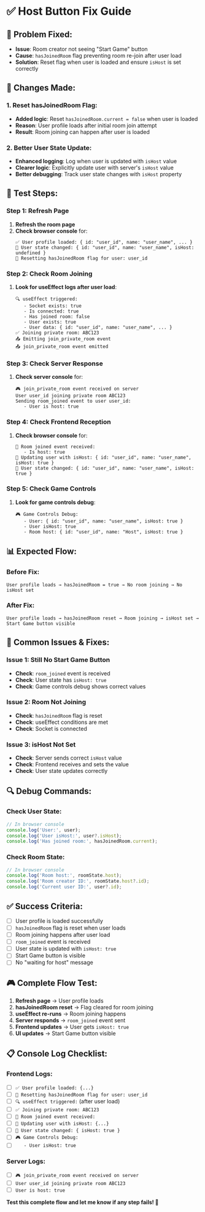 # ✅ Host Button Fix Guide

## 🎯 **Problem Fixed:**
- **Issue**: Room creator not seeing "Start Game" button
- **Cause**: `hasJoinedRoom` flag preventing room re-join after user load
- **Solution**: Reset flag when user is loaded and ensure `isHost` is set correctly

## 🔧 **Changes Made:**

### **1. Reset hasJoinedRoom Flag:**
- **Added logic**: Reset `hasJoinedRoom.current = false` when user is loaded
- **Reason**: User profile loads after initial room join attempt
- **Result**: Room joining can happen after user is loaded

### **2. Better User State Update:**
- **Enhanced logging**: Log when user is updated with `isHost` value
- **Clearer logic**: Explicitly update user with server's `isHost` value
- **Better debugging**: Track user state changes with `isHost` property

## 🧪 **Test Steps:**

### **Step 1: Refresh Page**
1. **Refresh the room page**
2. **Check browser console** for:
   ```
   ✅ User profile loaded: { id: "user_id", name: "user_name", ... }
   👤 User state changed: { id: "user_id", name: "user_name", isHost: undefined }
   🔄 Resetting hasJoinedRoom flag for user: user_id
   ```

### **Step 2: Check Room Joining**
1. **Look for useEffect logs after user load**:
   ```
   🔍 useEffect triggered:
      - Socket exists: true
      - Is connected: true
      - Has joined room: false
      - User exists: true
      - User data: { id: "user_id", name: "user_name", ... }
   ✅ Joining private room: ABC123
   📤 Emitting join_private_room event
   📤 join_private_room event emitted
   ```

### **Step 3: Check Server Response**
1. **Check server console** for:
   ```
   🎮 join_private_room event received on server
   User user_id joining private room ABC123
   Sending room_joined event to user user_id:
      - User is host: true
   ```

### **Step 4: Check Frontend Reception**
1. **Check browser console** for:
   ```
   🎯 Room joined event received:
      - Is host: true
   🔄 Updating user with isHost: { id: "user_id", name: "user_name", isHost: true }
   👤 User state changed: { id: "user_id", name: "user_name", isHost: true }
   ```

### **Step 5: Check Game Controls**
1. **Look for game controls debug**:
   ```
   🎮 Game Controls Debug:
      - User: { id: "user_id", name: "user_name", isHost: true }
      - User isHost: true
      - Room host: { id: "user_id", name: "Host", isHost: true }
   ```

## 📊 **Expected Flow:**

### **Before Fix:**
```
User profile loads → hasJoinedRoom = true → No room joining → No isHost set
```

### **After Fix:**
```
User profile loads → hasJoinedRoom reset → Room joining → isHost set → Start Game button visible
```

## 🚨 **Common Issues & Fixes:**

### **Issue 1: Still No Start Game Button**
- **Check**: `room_joined` event is received
- **Check**: User state has `isHost: true`
- **Check**: Game controls debug shows correct values

### **Issue 2: Room Not Joining**
- **Check**: `hasJoinedRoom` flag is reset
- **Check**: useEffect conditions are met
- **Check**: Socket is connected

### **Issue 3: isHost Not Set**
- **Check**: Server sends correct `isHost` value
- **Check**: Frontend receives and sets the value
- **Check**: User state updates correctly

## 🔍 **Debug Commands:**

### **Check User State:**
```javascript
// In browser console
console.log('User:', user);
console.log('User isHost:', user?.isHost);
console.log('Has joined room:', hasJoinedRoom.current);
```

### **Check Room State:**
```javascript
// In browser console
console.log('Room host:', roomState.host);
console.log('Room creator ID:', roomState.host?.id);
console.log('Current user ID:', user?.id);
```

## ✅ **Success Criteria:**

- [ ] User profile is loaded successfully
- [ ] `hasJoinedRoom` flag is reset when user loads
- [ ] Room joining happens after user load
- [ ] `room_joined` event is received
- [ ] User state is updated with `isHost: true`
- [ ] Start Game button is visible
- [ ] No "waiting for host" message

## 🎮 **Complete Flow Test:**

1. **Refresh page** → User profile loads
2. **hasJoinedRoom reset** → Flag cleared for room joining
3. **useEffect re-runs** → Room joining happens
4. **Server responds** → `room_joined` event sent
5. **Frontend updates** → User gets `isHost: true`
6. **UI updates** → Start Game button visible

## 📋 **Console Log Checklist:**

### **Frontend Logs:**
- [ ] `✅ User profile loaded: {...}`
- [ ] `🔄 Resetting hasJoinedRoom flag for user: user_id`
- [ ] `🔍 useEffect triggered:` (after user load)
- [ ] `✅ Joining private room: ABC123`
- [ ] `🎯 Room joined event received:`
- [ ] `🔄 Updating user with isHost: {...}`
- [ ] `👤 User state changed: { isHost: true }`
- [ ] `🎮 Game Controls Debug:`
- [ ] `   - User isHost: true`

### **Server Logs:**
- [ ] `🎮 join_private_room event received on server`
- [ ] `User user_id joining private room ABC123`
- [ ] `User is host: true`

**Test this complete flow and let me know if any step fails! 🚀** 
